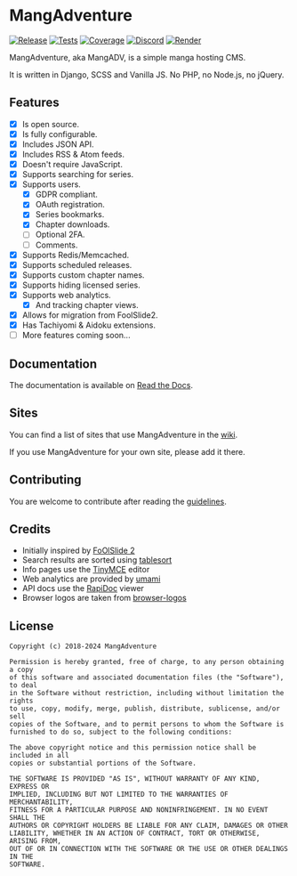 # MangAdventure

[![Release](https://img.shields.io/github/release/mangadventure/MangAdventure.svg?include_prereleases&label=Release&logo=github)](https://github.com/mangadventure/MangAdventure/releases)
[![Tests](https://img.shields.io/github/actions/workflow/status/mangadventure/MangAdventure/tests.yml?branch=master&label=Tests&logo=github-actions&logoColor=white)](https://github.com/mangadventure/MangAdventure/actions?query=workflow%3ATests)
[![Coverage](https://img.shields.io/coveralls/github/mangadventure/MangAdventure?label=Coverage&logo=coveralls)](https://coveralls.io/github/mangadventure/MangAdventure)
[![Discord](https://img.shields.io/discord/678589874475106312?color=7289DA&label=Discord&logo=discord)](https://discord.gg/GsJyhSz)
[![Render](https://img.shields.io/badge/Render-deploy-4F65F1?logo=render)](https://render.com/deploy)

MangAdventure, aka MangADV, is a simple manga hosting CMS.

It is written in Django, SCSS and Vanilla JS. No PHP, no Node.js, no jQuery.

## Features

* [x] Is open source.
* [x] Is fully configurable.
* [x] Includes JSON API.
* [x] Includes RSS & Atom feeds.
* [x] Doesn't require JavaScript.
* [x] Supports searching for series.
* [x] Supports users.
  * [x] GDPR compliant.
  * [x] OAuth registration.
  * [x] Series bookmarks.
  * [x] Chapter downloads.
  * [ ] Optional 2FA.
  * [ ] Comments.
* [x] Supports Redis/Memcached.
* [x] Supports scheduled releases.
* [x] Supports custom chapter names.
* [x] Supports hiding licensed series.
* [x] Supports web analytics.
  * [x] And tracking chapter views.
* [x] Allows for migration from FoolSlide2.
* [x] Has Tachiyomi & Aidoku extensions.
* [ ] More features coming soon...

## Documentation

The documentation is available on [Read the Docs][rtfd].

[rtfd]: https://mangadventure.rtfd.io

## Sites

You can find a list of sites that use MangAdventure in the [wiki][].

If you use MangAdventure for your own site, please add it there.

[wiki]: https://github.com/mangadventure/MangAdventure/wiki

## Contributing

You are welcome to contribute after reading the [guidelines](.github/CONTRIBUTING.md).

## Credits

* Initially inspired by [FoOlSlide 2](https://github.com/chocolatkey/FoOlSlide2)
* Search results are sorted using [tablesort](https://tristen.ca/tablesort/demo/)
* Info pages use the [TinyMCE](https://www.tiny.cloud/docs-4x/) editor
* Web analytics are provided by [umami](https://umami.is/)
* API docs use the [RapiDoc](https://mrin9.github.io/RapiDoc/) viewer
* Browser logos are taken from [browser-logos](https://github.com/alrra/browser-logos)

## License

    Copyright (c) 2018-2024 MangAdventure

    Permission is hereby granted, free of charge, to any person obtaining a copy
    of this software and associated documentation files (the "Software"), to deal
    in the Software without restriction, including without limitation the rights
    to use, copy, modify, merge, publish, distribute, sublicense, and/or sell
    copies of the Software, and to permit persons to whom the Software is
    furnished to do so, subject to the following conditions:

    The above copyright notice and this permission notice shall be included in all
    copies or substantial portions of the Software.

    THE SOFTWARE IS PROVIDED "AS IS", WITHOUT WARRANTY OF ANY KIND, EXPRESS OR
    IMPLIED, INCLUDING BUT NOT LIMITED TO THE WARRANTIES OF MERCHANTABILITY,
    FITNESS FOR A PARTICULAR PURPOSE AND NONINFRINGEMENT. IN NO EVENT SHALL THE
    AUTHORS OR COPYRIGHT HOLDERS BE LIABLE FOR ANY CLAIM, DAMAGES OR OTHER
    LIABILITY, WHETHER IN AN ACTION OF CONTRACT, TORT OR OTHERWISE, ARISING FROM,
    OUT OF OR IN CONNECTION WITH THE SOFTWARE OR THE USE OR OTHER DEALINGS IN THE
    SOFTWARE.
